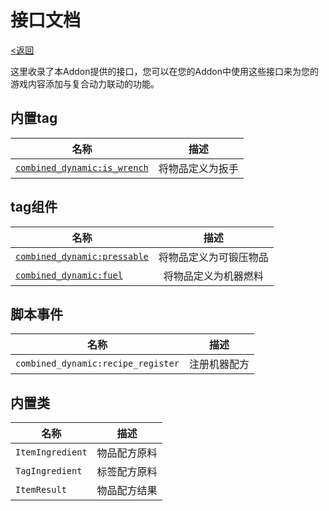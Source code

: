# 接口文档
[<返回](../index.md)

这里收录了本Addon提供的接口，您可以在您的Addon中使用这些接口来为您的游戏内容添加与复合动力联动的功能。

## 内置tag

| 名称 | 描述 |
| --- | :---: |
| [`combined_dynamic:is_wrench`](./inner_tags/is_wrench.md) | 将物品定义为扳手 |

## tag组件

| 名称 | 描述 |
| --- | :---: |
| [`combined_dynamic:pressable`](./tag_components/pressable.md) | 将物品定义为可锻压物品 |
| [`combined_dynamic:fuel`](./tag_components/fuel.md) | 将物品定义为机器燃料 |

## 脚本事件

| 名称 | 描述 |
| --- | :---: |
| `combined_dynamic:recipe_register` | 注册机器配方 |

## 内置类

| 名称 | 描述 |
| --- | :---: |
| `ItemIngredient` | 物品配方原料 |
| `TagIngredient` | 标签配方原料 |
| `ItemResult` | 物品配方结果 |
